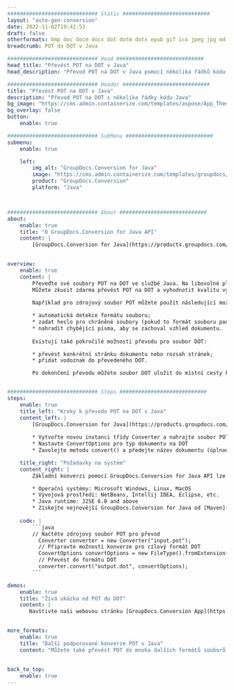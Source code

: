 ```yaml
---
############################# Static ############################
layout: "auto-gen-conversion"
date: 2022-11-02T19:42:53
draft: false
otherformats: bmp doc docm docx dot dotm dotx epub gif ico jpeg jpg md odt ott pdf png psd rtf tex tif tiff txt xps
breadcrumb: POT do DOT v Java

############################# Head ############################
head_title: "Převést POT na DOT v Java"
head_description: "Převod POT na DOT v Java pomocí několika řádků kódu. Převeďte více než 160 formátů souborů pomocí rozhraní API pro převod dokumentů GroupDocs pro Java"

############################# Header ############################
title: "Převést POT na DOT v Java"
description: "Převod POT na DOT s několika řádky kódu Java"
bg_image: "https://cms.admin.containerize.com/templates/aspose/App_Themes/V3/images/bg/header1.png"
bg_overlay: false
button:
    enable: true

############################# SubMenu ############################
submenu:
    enable: true

    left:
        img_alt: "GroupDocs.Conversion for Java"
        image: "https://cms.admin.containerize.com/templates/groupdocs/images/product-logos/90x90-noborder/groupdocs-conversion-java.png"
        product: "GroupDocs.Conversion"
        platform: "Java"



############################# About ############################
about:
    enable: true
    title: "O GroupDocs.Conversion for Java API"
    content: |
        [GroupDocs.Conversion for Java](https://products.groupdocs.com/conversion/java/) je pokročilé rozhraní API pro konverzi formátů souborů pro převod mezi oblíbenými formáty obrázků a dokumentů, jako je Microsoft Office, OpenDocument, PDF, HTML, e-mail, CAD. a mnohem více s několika řádky kódu. Nativní API automaticky detekuje formáty původních dokumentů a nabízí mnoho možností pro přizpůsobení převedených dokumentů. Spolu s funkcí extrahování informací z dokumentu podporuje ve výchozím nastavení také ukládání výsledků převodu do mezipaměti na místní disk. Jakýkoli typ mezipaměti však může být podporován implementací příslušných rozhraní – Amazon S3, Dropbox, Google Drive, Windows Azure, Reddis nebo jakákoli jiná.
    

overview:
    enable: true
    content: |
        Převeďte své soubory POT na DOT ve službě Java. Na libovolné platformě dle vašeho výběru, jako jsou Windows, Linux, macOS, stačí jen pár řádků kódu Java.
        Můžete zkusit zdarma převést POT na DOT a vyhodnotit kvalitu výsledků převodu. Spolu s jednoduchými skripty pro převod souborů můžete vyzkoušet sofistikovanější možnosti pro načtení zdrojového souboru POT a uložení výstupu DOT. 
        
        Například pro zdrojový soubor POT můžete použít následující možnosti načtení:

        * automatická detekce formátu souboru;
        * zadat heslo pro chráněné soubory (pokud to formát souboru podporuje);
        * nahradit chybějící písma, aby se zachoval vzhled dokumentu.
        
        Existují také pokročilé možnosti převodu pro soubor DOT:

        * převést konkrétní stránku dokumentu nebo rozsah stránek;
        * přidat vodoznak do převedeného DOT.

        Po dokončení převodu můžete soubor DOT uložit do místní cesty k souboru nebo do libovolného úložiště třetí strany, jako je FTP, Amazon S3, Disk Google, Dropbox atd. Poznámka – pro převod POT do DOT, nemusíte instalovat žádný další software, jako je MS Office, Open Office, Adobe Acrobat Reader atd.


############################# Steps ############################
steps:
    enable: true
    title_left: "Kroky k převodu POT na DOT v Java"
    content_left: |
        [GroupDocs.Conversion for Java](https://products.groupdocs.com/conversion/java/) umožňuje vývojářům snadno převést soubor POT na DOT pomocí několika řádků kódu.
        
        * Vytvořte novou instanci třídy Converter a nahrajte soubor POT s úplnou cestou
        * Nastavte ConvertOptions pro typ dokumentu na DOT
        * Zavolejte metodu convert() a předejte název dokumentu (úplnou cestu) a formát (DOT) jako parametr

    title_right: "Požadavky na systém"
    content_right: |
        Základní konverzi pomocí GroupDocs.Conversion for Java API lze provést pomocí několika řádků kódu. Naše API jsou podporována na všech hlavních platformách a operačních systémech. Před spuštěním níže uvedeného kódu se ujistěte, že máte v systému nainstalovány následující předpoklady.

        * Operační systémy: Microsoft Windows, Linux, MacOS
        * Vývojová prostředí: NetBeans, Intellij IDEA, Eclipse, etc.
        * Java runtime: J2SE 6.0 and above
        * Získejte nejnovější GroupDocs.Conversion for Java od [Maven](https://repository.groupdocs.com/webapp/#/artifacts/browse/tree/General/repo/com/groupdocs/groupdocs-conversion)
         
    code: |
        ```java    
        // Načtěte zdrojový soubor POT pro převod
          Converter converter = new Converter("input.pot");
          // Připravte možnosti konverze pro cílový formát DOT
          ConvertOptions convertOptions = new FileType().fromExtension("dot").getConvertOptions();
          // Převést do formátu DOT
          converter.convert("output.dot", convertOptions);
        ```

demos:
    enable: true
    title: "Živá ukázka od POT do DOT"
    content: |
       Navštivte naši webovou stránku [GroupDocs.Conversion App](https://products.groupdocs.app/conversion/family) a vyzkoušejte konverzi POT na DOT nyní. Bezplatná ukázka má následující výhody
          

more_formats:
    enable: true
    title: "Další podporované konverze POT v Java"
    content: "Můžete také převést POT do mnoha dalších formátů souborů. Podívejte se prosím na níže uvedený seznam."
       
       
back_to_top:
    enable: true
---
```

